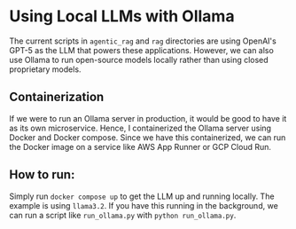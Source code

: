 # Using Local LLMs with Ollama

The current scripts in  `agentic_rag` and `rag` directories are using OpenAI's GPT-5 as the LLM that powers these applications. However, we can also use Ollama to run open-source models locally rather than using closed proprietary models.


##  Containerization

If we were to run an Ollama server in production, it would be good to have it as its own microservice. Hence, I containerized the Ollama server using Docker and Docker compose. Since we have this containerized, we can run the Docker image on a service like AWS App Runner or GCP Cloud Run.


## How to run:

Simply run `docker compose up` to get the LLM up and running locally. The example is using `llama3.2`. If you have this running in the background, we can run a script like `run_ollama.py` with `python run_ollama.py`.